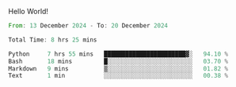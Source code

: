 Hello World!

<!--START_SECTION:waka-->

```rust
From: 13 December 2024 - To: 20 December 2024

Total Time: 8 hrs 25 mins

Python     7 hrs 55 mins   ███████████████████████▓░   94.10 %
Bash       18 mins         █░░░░░░░░░░░░░░░░░░░░░░░░   03.70 %
Markdown   9 mins          ▒░░░░░░░░░░░░░░░░░░░░░░░░   01.82 %
Text       1 min           ░░░░░░░░░░░░░░░░░░░░░░░░░   00.38 %
```

<!--END_SECTION:waka-->
